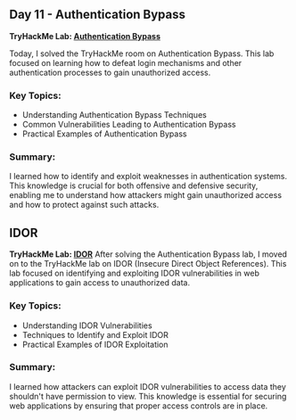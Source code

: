 ## Day 11 - Authentication Bypass
**TryHackMe Lab: [Authentication Bypass](https://tryhackme.com/r/room/authenticationbypass)**

Today, I solved the TryHackMe room on Authentication Bypass. This lab focused on learning how to defeat login mechanisms and other authentication processes to gain unauthorized access.

### Key Topics:
- Understanding Authentication Bypass Techniques
- Common Vulnerabilities Leading to Authentication Bypass
- Practical Examples of Authentication Bypass

### Summary:
I learned how to identify and exploit weaknesses in authentication systems. This knowledge is crucial for both offensive and defensive security, enabling me to understand how attackers might gain unauthorized access and how to protect against such attacks.

## IDOR

**TryHackMe Lab: [IDOR](https://tryhackme.com/r/room/idor)**
After solving the Authentication Bypass lab, I moved on to the TryHackMe lab on IDOR (Insecure Direct Object References). This lab focused on identifying and exploiting IDOR vulnerabilities in web applications to gain access to unauthorized data.

### Key Topics:
- Understanding IDOR Vulnerabilities
- Techniques to Identify and Exploit IDOR
- Practical Examples of IDOR Exploitation

### Summary:
I learned how attackers can exploit IDOR vulnerabilities to access data they shouldn't have permission to view. This knowledge is essential for securing web applications by ensuring that proper access controls are in place.

